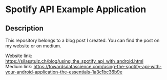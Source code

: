 # Spotify API Example Application

## Description
This repository belongs to a blog post I created. You can find the post on my
website or on medium.

Website link: https://silasstulz.ch/blog/using_the_spotify_api_with_android.html <br>
Medium link: https://towardsdatascience.com/using-the-spotify-api-with-your-android-application-the-essentials-1a3c1bc36b9e
